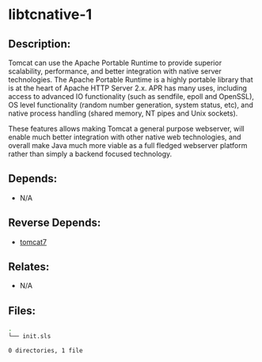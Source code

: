 # libtcnative-1

## Description:

Tomcat can use the Apache Portable Runtime to provide superior scalability, performance, and better integration with native server technologies. The Apache Portable Runtime is a highly portable library that is at the heart of Apache HTTP Server 2.x. APR has many uses, including access to advanced IO functionality (such as sendfile, epoll and OpenSSL), OS level functionality (random number generation, system status, etc), and native process handling (shared memory, NT pipes and Unix sockets).

These features allows making Tomcat a general purpose webserver, will enable much better integration with other native web technologies, and overall make Java much more viable as a full fledged webserver platform rather than simply a backend focused technology.

## Depends:

  -  N/A

## Reverse Depends:

  -  [tomcat7](/salt/tomcat7)

## Relates:

  -  N/A

## Files:

```bash
.
└── init.sls

0 directories, 1 file
```

